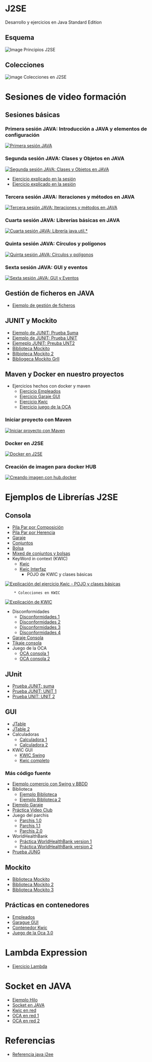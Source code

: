 # J2SE
Desarrollo y ejercicios en Java Standard Edition

## Esquema
![Image Principios J2SE](https://i.pinimg.com/originals/4c/02/09/4c0209e67b222509e094018cfdeca04e.jpg)

## Colecciones
![image Colecciones en J2SE](https://i.pinimg.com/originals/ca/ff/64/caff64b0af5ca89b0ee44b8976174b4b.jpg)

# Sesiones de video formación

## Sesiones básicas
### Primera sesión JAVA: Introducción a JAVA y elementos de configuración
[![Primera sesión JAVA](https://img.youtube.com/vi/xc2O2PPW7Fc/0.jpg)](https://youtu.be/xc2O2PPW7Fc "Primera Sesión JAVA")
### Segunda sesión JAVA: Clases y Objetos en JAVA
[![Segunda sesión JAVA: Clases y Objetos en JAVA](https://img.youtube.com/vi/UlGpy_uv2vA/0.jpg)](https://youtu.be/UlGpy_uv2vA "Segunda sesión JAVA")

* [Ejercicio explicado en la sesión](Basico/Pilas-Conjuntos-Bolsas/PilaInterfazHerencia/)
* [Ejercicio explicado en la sesión](Basico/Pilas-Conjuntos-Bolsas/PilaInterfazComposicion/)
### Tercera sesión JAVA: Iteraciones y métodos en JAVA
[![Tercera sesión JAVA: Iteraciones y métodos en JAVA](https://img.youtube.com/vi/INCgwmXUbAY/0.jpg)](https://youtu.be/INCgwmXUbAY "Tercera sesión JAVA")

### Cuarta sesión JAVA: Librerías básicas en JAVA
[![Cuarta sesión JAVA: Librería java.util.*](https://img.youtube.com/vi/kWu-xuQNLrE/0.jpg)](https://youtu.be/kWu-xuQNLrE "Cuarta sesión JAVA")

### Quinta sesión JAVA: Círculos y polígonos
[![Quinta sesión JAVA: Círculos y polígonos](https://img.youtube.com/vi/YAg5N-1KL-M/0.jpg)](https://youtu.be/YAg5N-1KL-M "Quinta sesión JAVA")

### Sexta sesión JAVA: GUI y eventos
[![Sexta sesión JAVA: GUI y Eventos](https://img.youtube.com/vi/nuQmnEfASx8/0.jpg)](https://youtu.be/nuQmnEfASx8 "Sexta sesión JAVA")

## Gestión de ficheros en JAVA
* [Ejemplo de gestión de ficheros](Basico/EjemploIO/)

## JUNIT y Mockito
* [Ejemplo de JUNIT: Prueba Suma](JUnit/PruebaSuma/)
* [Ejemplo de JUNIT: Prueba UNIT](JUnit/PruebaUnit/)
* [Ejemeplo JUNIT: Preuba UNT2](JUnit/PruebaUnit2/)
* [Biblioteca Mockito](Mockito/BibliotecaMockito/)
* [Bilbioteca Mockito 2](Mockito/BibliotecaMockito2/)
* [Bibliogeca Mockito GrII](Mockito/BibliotecaMockitoGrII/)

## Maven y Docker en nuestro proyectos

* Ejercicios hechos con docker y maven
    * [Ejercicio Empleados](Maven-Docker/empleados/)
    * [Ejercicio Garaje GUI](Maven-Docker/garajeGUI/)
    * [Ejercicio Kwic](Maven-Docker/kwic/)
    * [Ejercicio juego de la OCA](Maven-Docker/Oca_v3/)

### Iniciar proyecto con Maven
[![Iniciar proyecto con Maven](https://img.youtube.com/vi/ixDpEA3a3Mc/0.jpg)](https://youtu.be/ixDpEA3a3Mc "Iniciando con Maven")

### Docker en J2SE
[![Docker en J2SE](https://img.youtube.com/vi/o0ZjWwKTCQU/0.jpg)](https://youtu.be/o0ZjWwKTCQU "Docker en J2SE")

### Creación de imagen para docker HUB
[![Creando imagen con hub.docker](https://img.youtube.com/vi/uTHX32d6Jdg/0.jpg)](https://youtu.be/uTHX32d6Jdg "Imagen en docker HUB")

# Ejemplos de Librerías J2SE

## Consola
* [Pila Par por Composición](Basico/Pilas-Conjuntos-Bolsas/PilaInterfazComposicion/)
* [Pila Par por Herencia](Basico/Pilas-Conjuntos-Bolsas/PilaInterfazHerencia/)
* [Garaje](Basico/garaje/)
* [Conjuntos](Basico/Pilas-Conjuntos-Bolsas/Conjunto/)
* [Bolsa](Basico/Pilas-Conjuntos-Bolsas/Bolsa/)
* [Mixed de conjuntos y bolsas](Basico/Pilas-Conjuntos-Bolsas/prPilaAlef/)
* KeyWord in context (KWIC)
    * [Kwic](Basico/KWIC-Consola/kwic/)
    * [Kwic Interfaz](Basico/KWIC-Consola/prKWIC/)
        * POJO de KWIC y clases básicas

[![Explicación del ejercicio Kwic - POJO y clases básicas](https://img.youtube.com/vi/OKY45M3OGLY/0.jpg)](https://youtu.be/OKY45M3OGLY "Kwic POJO y clases básicas")
        
        * Colecciones en KWIC

[![Explicación de KWIC](https://img.youtube.com/vi/tPxoMumQBwo/0.jpg)](https://youtu.be/tPxoMumQBwo "Explicación del ejercicio Kwic - Coleccion y ejecución")

* Disconformidades
    * [Disconformidades 1](Basico/Disconformidades/Disconformidades_j2se/)
    * [Disconformidades 2](Basico/Disconformidades/disconformidades_j2se2/)
    * [Disconformidades 3](Basico/Disconformidades/Disconformidades_grego/)
    * [Disconformidades 4](Basico/Disconformidades/Disconformidades_Maria/)
* [Garaje Consola](Basico/garaje/)
* [Tikaje consola](Basico/Tikaje/)
* Juego de la OCA
    * [OCA consola 1](Basico/OCA/OCA-v1/)
    * [OCA consola 2](Basico/OCA/Oca_v2/)

## JUnit
* [Prueba JUNIT: suma](JUnit/PruebaSuma/)
* [Prueba JUNIT: UNIT 1](JUnit/PruebaUnit/)
* [Prueba UNIT: UNIT 2](JUnit/PruebaUnit2/)

## GUI
* [JTable](GUI/JTable/)
* [JTable 2](GUI/JTableEjemplo/)
* Calculadoras
    * [Calculadora 1](GUI/CalculadoraFlowLayout/)
    * [Calculadora 2](GUI/CalculadoraGridLayout/)
* KWIC GUI
    * [KWIC Swing](GUI/KWIC/Kwic%20Interfaz/)
    * [Kwic completo](GUI/KWIC/KwicCompeto/)

### Más código fuente
* [Ejemplo comercio con Swing y BBDD](GUI/comercio/)
* Biblioteca
    * [Ejemplo Biblioteca](GUI/Biblioteca/)
    * [Ejemplo Biblioteca 2](GUI/Gestion_Biblioteca/)
* [Ejemplo Garaje](GUI/garaje/)
* [Práctica Video Club](GUI/PracticaVideoClub/)
* Juego del parchis
    * [Parchis 1.0](GUI/Parchis/Parchis%201.0/)
    * [Parchis 1.1](GUI/Parchis/Parchis%201.1/)
    * [Parchis 2.0](GUI/Parchis/Parchis%202.0/)
* WorldHealthBank
    * [Práctica WorldHealthBank version 1](GUI/WorldHealthBank/WorldHealthBank1/)
    * [Práctica WorldHealthBank version 2](GUI/WorldHealthBank/WorldHealthBank2/)
* [Prueba JUNG](GUI/PruebaJUNG/)

## Mockito
* [Biblioteca Mockito](Mockito/BibliotecaMockito/)
* [Biblioteca Mockito 2](Mockito/BibliotecaMockito2/)
* [Biblioteca Mockito 3](Mockito/BibliotecaMockitoGrII/)
## Prácticas en contenedores
* [Empleados](MavenDocker/empleados/)
* [Garague GUI](MavenDocker/garajeGUI/)
* [Contenedor Kwic](MavenDocker/kwic/)
* [Juego de la Oca 3.0](MavenDocker/Oca_v3/)

# Lambda Expression
* [Ejercicio Lambda](MavenDocker/lambda-expression/)
# Socket en JAVA
* [Ejemplo Hilo](Socket-Threads/Thread/)
* [Socket en JAVA](Socket-Threads/PruebaSocket/)
* [Kwic en red](Socket-Threads/KwicNet/)
* [OCA en red 1](Socket-Threads/Oca-Thread/Oca_v3/)
* [OCA en red 2](Socket-Threads/Oca-Thread/OcaEnRed/)

# Referencias
* [Referencia java j2ee](https://docs.oracle.com/javaee/7/tutorial/index.html)